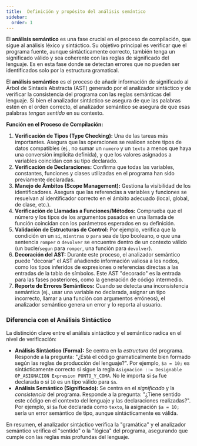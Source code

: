 ```yaml
---
title:  Definición y propósito del análisis semántico
sidebar:
  order: 1
---
```

El **análisis semántico** es una fase crucial en el proceso de compilación, que sigue al análisis léxico y sintáctico. Su objetivo principal es verificar que el programa fuente, aunque sintácticamente correcto, también tenga un significado válido y sea coherente con las reglas de significado del lenguaje. Es en esta fase donde se detectan errores que no pueden ser identificados solo por la estructura gramatical.

El **análisis semántico** es el proceso de añadir información de significado al Árbol de Sintaxis Abstracta (AST) generado por el analizador sintáctico y de verificar la consistencia del programa con las reglas semánticas del lenguaje. Si bien el analizador sintáctico se asegura de que las palabras estén en el orden correcto, el analizador semántico se asegura de que esas palabras *tengan sentido* en su contexto.

**Función en el Proceso de Compilación:**

1.  **Verificación de Tipos (Type Checking):** Una de las tareas más importantes. Asegura que las operaciones se realicen sobre tipos de datos compatibles (ej., no sumar un `numero` y un `texto` a menos que haya una conversión implícita definida), y que los valores asignados a variables coincidan con su tipo declarado.
2.  **Verificación de Declaraciones:** Confirma que todas las variables, constantes, funciones y clases utilizadas en el programa han sido previamente declaradas.
3.  **Manejo de Ámbitos (Scope Management):** Gestiona la visibilidad de los identificadores. Asegura que las referencias a variables y funciones se resuelvan al identificador correcto en el ámbito adecuado (local, global, de clase, etc.).
4.  **Verificación de Llamadas a Funciones/Métodos:** Comprueba que el número y los tipos de los argumentos pasados en una llamada de función coincidan con los parámetros esperados en su definición.
5.  **Validación de Estructuras de Control:** Por ejemplo, verifica que la condición en un `si`, `mientras` o `para` sea de tipo booleano, o que una sentencia `romper` o `devolver` se encuentre dentro de un contexto válido (un bucle/`segun` para `romper`, una función para `devolver`).
6.  **Decoración del AST:** Durante este proceso, el analizador semántico puede "decorar" el AST añadiendo información valiosa a los nodos, como los tipos inferidos de expresiones o referencias directas a las entradas de la tabla de símbolos. Este AST "decorado" es la entrada para las fases posteriores, como la generación de código intermedio.
7.  **Reporte de Errores Semánticos:** Cuando se detecta una inconsistencia semántica (ej., usar una variable no declarada, asignar un tipo incorrecto, llamar a una función con argumentos erróneos), el analizador semántico genera un error y lo reporta al usuario.

### Diferencia con el Análisis Sintáctico

La distinción clave entre el análisis sintáctico y el semántico radica en el nivel de verificación:

* **Análisis Sintáctico (Forma):** Se centra en la *estructura* del programa. Responde a la pregunta: "¿Está el código gramaticalmente bien formado según las reglas de producción del lenguaje?". Por ejemplo, `$a = 10;` es sintácticamente correcto si sigue la regla `Asignacion ::= Designable OP_ASIGNACION Expresion PUNTO_Y_COMA`. No le importa si `$a` fue declarada o si `10` es un tipo válido para `$a`.
* **Análisis Semántico (Significado):** Se centra en el *significado* y la *consistencia* del programa. Responde a la pregunta: "¿Tiene sentido este código en el contexto del lenguaje y las declaraciones realizadas?". Por ejemplo, si `$a` fue declarada como `texto`, la asignación `$a = 10;` sería un error semántico de tipo, aunque sintácticamente es válida.

En resumen, el analizador sintáctico verifica la "gramática" y el analizador semántico verifica el "sentido" o la "lógica" del programa, asegurando que cumple con las reglas más profundas del lenguaje.
